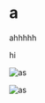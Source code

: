 # a
ahhhhh

hi 

![as](https://github.com/AHMEDHTML21547/a/assets/170898551/733d49e1-31f3-4eb0-b043-bb094fbf4bc1)

![as](https://github.com/AHMEDHTML21547/a/assets/170898551/ef543bc2-d159-4eb0-bff6-1624b7d3db7e)
